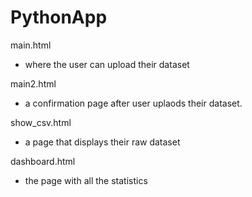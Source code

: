  # PythonApp
main.html
- where the user can upload their dataset

main2.html 
- a confirmation page after user uplaods their dataset. 

show_csv.html 
- a page that displays their raw dataset

dashboard.html
- the page with all the statistics